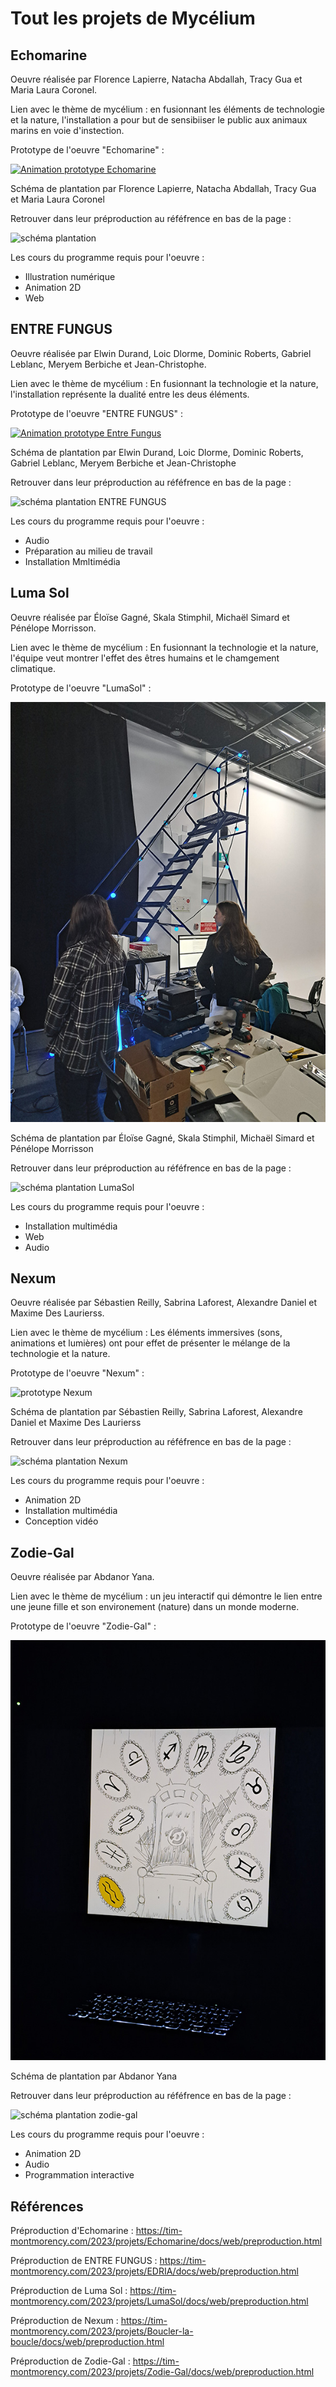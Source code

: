 # Tout les projets de Mycélium

## Echomarine

Oeuvre réalisée par Florence Lapierre, Natacha Abdallah, Tracy Gua et Maria Laura Coronel.

Lien avec le thème de mycélium : en fusionnant les éléments de technologie et la nature, l'installation a pour but de sensibiiser le public aux animaux marins
en voie d'instection.

Prototype de l'oeuvre "Echomarine" :

[![Animation prototype Echomarine](https://i9.ytimg.com/vi/kGjfmbS7kY4/mq2.jpg?sqp=CJT-zqAG-oaymwEoCMACELQB8quKqQMcGADwAQH4AbYIgAKAD4oCDAgAEAEYKSA8KH8wDw==&rs=AOn4CLDWchMhTV8v2tc8LVp2gCmCdABPnA)](https://youtube.com/shorts/kGjfmbS7kY4?feature=share)

Schéma de plantation par Florence Lapierre, Natacha Abdallah, Tracy Gua et Maria Laura Coronel

Retrouver dans leur préproduction au réféfrence en bas de la page :

![schéma plantation](https://user-images.githubusercontent.com/90852900/216374037-8080de26-ad2f-4eeb-83c4-d4192a348956.png)

Les cours du programme requis pour l'oeuvre :
- Illustration numérique
- Animation 2D
- Web

## ENTRE FUNGUS

Oeuvre réalisée par Elwin Durand, Loic Dlorme, Dominic Roberts, Gabriel Leblanc, Meryem Berbiche et Jean-Christophe.

Lien avec le thème de mycélium : En fusionnant la technologie et la nature, l'installation représente la dualité entre les deus éléments. 

Prototype de l'oeuvre "ENTRE FUNGUS" :

[![Animation prototype Entre Fungus](https://i9.ytimg.com/vi/xjFtlaNWrlU/mq2.jpg?sqp=CMCAz6AG-oaymwEoCMACELQB8quKqQMcGADwAQH4AbYIgAKAD4oCDAgAEAEYNiA5KH8wDw==&rs=AOn4CLARMhIeB-mfAg5L8NPpGntMxdemeA)]( https://www.youtube.com/shorts/xjFtlaNWrlU)

Schéma de plantation par Elwin Durand, Loic Dlorme, Dominic Roberts, Gabriel Leblanc, Meryem Berbiche et Jean-Christophe

Retrouver dans leur préproduction au réféfrence en bas de la page :


![schéma plantation ENTRE FUNGUS](https://tim-montmorency.com/2023/projets/EDRIA/docs/preproduction/medias/plan_direction_capteur.png)

Les cours du programme requis pour l'oeuvre :

- Audio
- Préparation au milieu de travail
- Installation Mmltimédia

## Luma Sol

Oeuvre réalisée par Éloïse Gagné, Skala Stimphil, Michaël Simard et Pénélope Morrisson.

Lien avec le thème de mycélium : En fusionnant la technologie et la nature, l'équipe veut montrer l'effet des êtres humains et le chamgement climatique.

Prototype de l'oeuvre "LumaSol" :

![prototype lumasol](https://github.com/KristyMoussally/H23_TIM_documentation/blob/main/Mycelium/media/prototype_lumasol.jpg?raw=true)

Schéma de plantation par Éloïse Gagné, Skala Stimphil, Michaël Simard et Pénélope Morrisson

Retrouver dans leur préproduction au réféfrence en bas de la page :

![schéma plantation LumaSol](https://user-images.githubusercontent.com/78884924/216165162-092f1422-7864-483e-8bc3-b1ad0243268e.png)

Les cours du programme requis pour l'oeuvre :
- Installation multimédia
- Web
- Audio

## Nexum

Oeuvre réalisée par Sébastien Reilly, Sabrina Laforest, Alexandre Daniel et Maxime Des Laurierss.

Lien avec le thème de mycélium : Les éléments immersives (sons, animations et lumières) ont pour effet de présenter le mélange de la technologie et la nature.

Prototype de l'oeuvre "Nexum" :

![prototype Nexum](https://user-images.githubusercontent.com/112190488/224383306-92d24548-2831-434e-9f0c-b1c1722defcc.png)

Schéma de plantation par Sébastien Reilly, Sabrina Laforest, Alexandre Daniel et Maxime Des Laurierss

Retrouver dans leur préproduction au réféfrence en bas de la page :

![schéma plantation Nexum](https://tim-montmorency.com/2023/projets/Nexum/docs/preproduction/medias/Passe_lumiere.png)

Les cours du programme requis pour l'oeuvre :
- Animation 2D
- Installation multimédia
- Conception vidéo

## Zodie-Gal

Oeuvre réalisée par Abdanor Yana.

Lien avec le thème de mycélium : un jeu interactif qui démontre le lien entre une jeune fille et son environement (nature) dans un monde moderne.

Prototype de l'oeuvre "Zodie-Gal" :

![prototype zodie-gal](https://github.com/KristyMoussally/H23_TIM_documentation/blob/main/Mycelium/media/prototype_zodie_gal.jpg?raw=true)

Schéma de plantation par Abdanor Yana 

Retrouver dans leur préproduction au réféfrence en bas de la page :

![schéma plantation zodie-gal](https://tim-montmorency.com/2023/projets/Zodie-Gal/docs/preproduction/outsider.png)

Les cours du programme requis pour l'oeuvre :
- Animation 2D
- Audio
- Programmation interactive

## Références

Préproduction d'Echomarine : https://tim-montmorency.com/2023/projets/Echomarine/docs/web/preproduction.html

Préproduction de ENTRE FUNGUS : https://tim-montmorency.com/2023/projets/EDRIA/docs/web/preproduction.html

Préproduction de Luma Sol : https://tim-montmorency.com/2023/projets/LumaSol/docs/web/preproduction.html

Préproduction de Nexum : https://tim-montmorency.com/2023/projets/Boucler-la-boucle/docs/web/preproduction.html

Préproduction de Zodie-Gal : https://tim-montmorency.com/2023/projets/Zodie-Gal/docs/web/preproduction.html
